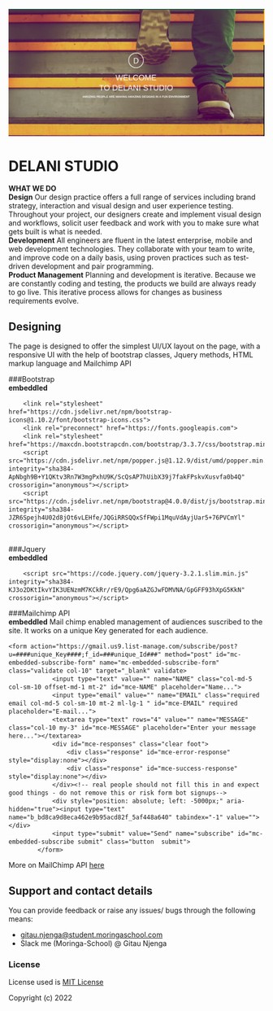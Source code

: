 <!--DELANI STUDIO-->
![DELANI LOGO](delani.png)

# DELANI STUDIO
**WHAT WE DO**
<br>
**Design**
Our design practice offers a full range of services including brand strategy, interaction and visual design and user experience testing.
Throughout your project, our designers create and implement visual design and workflows, solicit user feedback and work with you to make sure what gets built is what is needed.
<br>
**Development**
All engineers are fluent in the latest enterprise, mobile and web development technologies.
They collaborate with your team to write, and improve code on a daily basis, using proven practices such as test-driven development and pair programming.
<br>
**Product Management**
Planning and development is iterative. Because we are constantly coding and testing, the products we build are always ready to go live. 
This iterative process allows for changes as business requirements evolve.
<br>


## Designing
The page is designed to offer the simplest UI/UX layout on the page, with a responsive UI with the help of bootstrap classes, Jquery methods, HTML markup language and  Mailchimp API

###Bootstrap
<br>
**embeddled**
```
 	<link rel="stylesheet" href="https://cdn.jsdelivr.net/npm/bootstrap-icons@1.10.2/font/bootstrap-icons.css">
 	<link rel="preconnect" href="https://fonts.googleapis.com">
 	<link rel="stylesheet" href="https://maxcdn.bootstrapcdn.com/bootstrap/3.3.7/css/bootstrap.min.css"> 
 	<script src="https://cdn.jsdelivr.net/npm/popper.js@1.12.9/dist/umd/popper.min.js" integrity="sha384-ApNbgh9B+Y1QKtv3Rn7W3mgPxhU9K/ScQsAP7hUibX39j7fakFPskvXusvfa0b4Q" crossorigin="anonymous"></script>
 	<script src="https://cdn.jsdelivr.net/npm/bootstrap@4.0.0/dist/js/bootstrap.min.js" integrity="sha384-JZR6Spejh4U02d8jOt6vLEHfe/JQGiRRSQQxSfFWpi1MquVdAyjUar5+76PVCmYl" crossorigin="anonymous"></script>    
 
```
###Jquery
<br>
**embeddled**
```	<script src="https://ajax.googleapis.com/ajax/libs/jquery/3.6.0/jquery.min.js"></script>
	<script src="https://code.jquery.com/jquery-3.2.1.slim.min.js" integrity="sha384-KJ3o2DKtIkvYIK3UENzmM7KCkRr/rE9/Qpg6aAZGJwFDMVNA/GpGFF93hXpG5KkN" crossorigin="anonymous"></script>
```
###Mailchimp API
<br>
**embeddled**
Mail chimp enabled management of audiences suscribed to the site. It works on a unique Key generated for each audience.

```
<form action="https://gmail.us9.list-manage.com/subscribe/post?u=####unique_Key####;f_id=###unique_Id###" method="post" id="mc-embedded-subscribe-form" name="mc-embedded-subscribe-form" class="validate col-10" target="_blank" validate>
            <input type="text" value="" name="NAME" class="col-md-5 col-sm-10 offset-md-1 mt-2" id="mce-NAME" placeholder="Name...">
            <input type="email" value="" name="EMAIL" class="required email col-md-5 col-sm-10 mt-2 ml-lg-1 " id="mce-EMAIL" required placeholder="E-mail...">
            <textarea type="text" rows="4" value="" name="MESSAGE" class="col-10 my-3" id="mce-MESSAGE" placeholder="Enter your message here..."></textarea>            
            <div id="mce-responses" class="clear foot">
                <div class="response" id="mce-error-response" style="display:none"></div>
                <div class="response" id="mce-success-response" style="display:none"></div>
            </div><!-- real people should not fill this in and expect good things - do not remove this or risk form bot signups-->
            <div style="position: absolute; left: -5000px;" aria-hidden="true"><input type="text" name="b_bd8ca9d8eca462e9b95acd82f_5af448a640" tabindex="-1" value=""></div>
            <input type="submit" value="Send" name="subscribe" id="mc-embedded-subscribe submit" class="button  submit">
        </form>	

```
More on MailChimp API  [here](https://mailchimp.com/)

## Support and contact details
You can provide feedback or raise any issues/ bugs through the following means:
* gitau.njenga@student.moringaschool.com
* Slack me (Moringa-School)  @ Gitau Njenga

### License
License used is <a href="https://choosealicense.com/licenses/mit/">MIT License</a>


Copyright (c) 2022 


